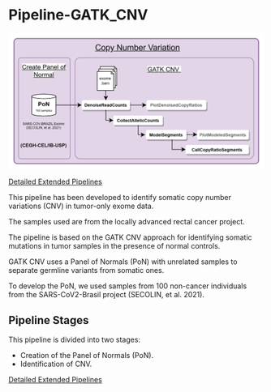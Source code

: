# Pipeline-GATK_CNV

![image](https://github.com/cmasotti-Lab/Pipeline_Gatk-CNV/blob/main/pipeline_cnv.png)

[Detailed Extended Pipelines](https://drive.google.com/file/d/100eEe_oiofVWKpySCTJfEtS2OvwRBM9m/view?usp=sharing)

This pipeline has been developed to identify somatic copy number variations (CNV) in tumor-only exome data.

The samples used are from the locally advanced rectal cancer project.

The pipeline is based on the GATK CNV approach for identifying somatic mutations in tumor samples in the presence of normal controls.

GATK CNV uses a Panel of Normals (PoN) with unrelated samples to separate germline variants from somatic ones.

To develop the PoN, we used samples from 100 non-cancer individuals from the SARS-CoV2-Brasil project (SECOLIN, et al. 2021).


## Pipeline Stages

This pipeline is divided into two stages:

- Creation of the Panel of Normals (PoN).
- Identification of CNV.

[Detailed Extended Pipelines](https://drive.google.com/file/d/100eEe_oiofVWKpySCTJfEtS2OvwRBM9m/view?usp=sharing)
